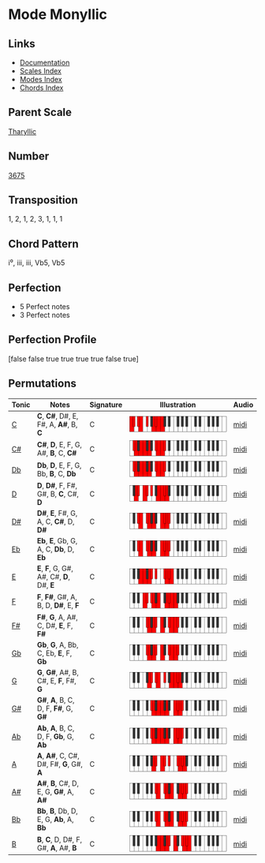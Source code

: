 # Mode Monyllic

## Links

- [Documentation](README.md)
- [Scales Index](Scales.md)
- [Modes Index](Modes.md)
- [Chords Index](Chords.md)

## Parent Scale

[Tharyllic](ScaleTharyllic.md)

## Number

[3675](https://ianring.com/musictheory/scales/3675)

## Transposition

1, 2, 1, 2, 3, 1, 1, 1

## Chord Pattern

i⁰, iii, iii, Vb5, Vb5

## Perfection

- 5 Perfect notes
- 3 Perfect notes

## Perfection Profile

[false false true true true true false true]

## Permutations

| Tonic | Notes | Signature | Illustration | Audio |
|-------|-------|-----------|--------------|-------|
| [C](ModeCNaturalMonyllic.md) | **C**, **C#**, D#, E, F#, A, **A#**, B, **C** | C | ![CNaturalMonyllic](ModeCNaturalMonyllic.png) | [midi](https://github.com/edipermadi/music/blob/main/docs/ModeCNaturalMonyllic.mid?raw=true) |
| [C#](ModeCSharpMonyllic.md) | **C#**, **D**, E, F, G, A#, **B**, C, **C#** | C | ![CSharpMonyllic](ModeCSharpMonyllic.png) | [midi](https://github.com/edipermadi/music/blob/main/docs/ModeCSharpMonyllic.mid?raw=true) |
| [Db](ModeDFlatMonyllic.md) | **Db**, **D**, E, F, G, Bb, **B**, C, **Db** | C | ![DFlatMonyllic](ModeDFlatMonyllic.png) | [midi](https://github.com/edipermadi/music/blob/main/docs/ModeDFlatMonyllic.mid?raw=true) |
| [D](ModeDNaturalMonyllic.md) | **D**, **D#**, F, F#, G#, B, **C**, C#, **D** | C | ![DNaturalMonyllic](ModeDNaturalMonyllic.png) | [midi](https://github.com/edipermadi/music/blob/main/docs/ModeDNaturalMonyllic.mid?raw=true) |
| [D#](ModeDSharpMonyllic.md) | **D#**, **E**, F#, G, A, C, **C#**, D, **D#** | C | ![DSharpMonyllic](ModeDSharpMonyllic.png) | [midi](https://github.com/edipermadi/music/blob/main/docs/ModeDSharpMonyllic.mid?raw=true) |
| [Eb](ModeEFlatMonyllic.md) | **Eb**, **E**, Gb, G, A, C, **Db**, D, **Eb** | C | ![EFlatMonyllic](ModeEFlatMonyllic.png) | [midi](https://github.com/edipermadi/music/blob/main/docs/ModeEFlatMonyllic.mid?raw=true) |
| [E](ModeENaturalMonyllic.md) | **E**, **F**, G, G#, A#, C#, **D**, D#, **E** | C | ![ENaturalMonyllic](ModeENaturalMonyllic.png) | [midi](https://github.com/edipermadi/music/blob/main/docs/ModeENaturalMonyllic.mid?raw=true) |
| [F](ModeFNaturalMonyllic.md) | **F**, **F#**, G#, A, B, D, **D#**, E, **F** | C | ![FNaturalMonyllic](ModeFNaturalMonyllic.png) | [midi](https://github.com/edipermadi/music/blob/main/docs/ModeFNaturalMonyllic.mid?raw=true) |
| [F#](ModeFSharpMonyllic.md) | **F#**, **G**, A, A#, C, D#, **E**, F, **F#** | C | ![FSharpMonyllic](ModeFSharpMonyllic.png) | [midi](https://github.com/edipermadi/music/blob/main/docs/ModeFSharpMonyllic.mid?raw=true) |
| [Gb](ModeGFlatMonyllic.md) | **Gb**, **G**, A, Bb, C, Eb, **E**, F, **Gb** | C | ![GFlatMonyllic](ModeGFlatMonyllic.png) | [midi](https://github.com/edipermadi/music/blob/main/docs/ModeGFlatMonyllic.mid?raw=true) |
| [G](ModeGNaturalMonyllic.md) | **G**, **G#**, A#, B, C#, E, **F**, F#, **G** | C | ![GNaturalMonyllic](ModeGNaturalMonyllic.png) | [midi](https://github.com/edipermadi/music/blob/main/docs/ModeGNaturalMonyllic.mid?raw=true) |
| [G#](ModeGSharpMonyllic.md) | **G#**, **A**, B, C, D, F, **F#**, G, **G#** | C | ![GSharpMonyllic](ModeGSharpMonyllic.png) | [midi](https://github.com/edipermadi/music/blob/main/docs/ModeGSharpMonyllic.mid?raw=true) |
| [Ab](ModeAFlatMonyllic.md) | **Ab**, **A**, B, C, D, F, **Gb**, G, **Ab** | C | ![AFlatMonyllic](ModeAFlatMonyllic.png) | [midi](https://github.com/edipermadi/music/blob/main/docs/ModeAFlatMonyllic.mid?raw=true) |
| [A](ModeANaturalMonyllic.md) | **A**, **A#**, C, C#, D#, F#, **G**, G#, **A** | C | ![ANaturalMonyllic](ModeANaturalMonyllic.png) | [midi](https://github.com/edipermadi/music/blob/main/docs/ModeANaturalMonyllic.mid?raw=true) |
| [A#](ModeASharpMonyllic.md) | **A#**, **B**, C#, D, E, G, **G#**, A, **A#** | C | ![ASharpMonyllic](ModeASharpMonyllic.png) | [midi](https://github.com/edipermadi/music/blob/main/docs/ModeASharpMonyllic.mid?raw=true) |
| [Bb](ModeBFlatMonyllic.md) | **Bb**, **B**, Db, D, E, G, **Ab**, A, **Bb** | C | ![BFlatMonyllic](ModeBFlatMonyllic.png) | [midi](https://github.com/edipermadi/music/blob/main/docs/ModeBFlatMonyllic.mid?raw=true) |
| [B](ModeBNaturalMonyllic.md) | **B**, **C**, D, D#, F, G#, **A**, A#, **B** | C | ![BNaturalMonyllic](ModeBNaturalMonyllic.png) | [midi](https://github.com/edipermadi/music/blob/main/docs/ModeBNaturalMonyllic.mid?raw=true) |
